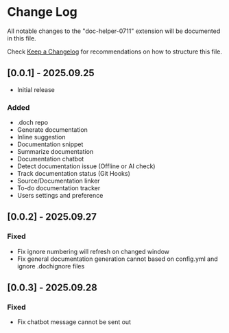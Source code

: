 # Change Log

All notable changes to the "doc-helper-0711" extension will be documented in this file.

Check [Keep a Changelog](http://keepachangelog.com/) for recommendations on how to structure this file.

## [0.0.1] - 2025.09.25

- Initial release

### Added

- .doch repo
- Generate documentation
- Inline suggestion
- Documentation snippet
- Summarize documentation
- Documentation chatbot
- Detect documentation issue (Offline or AI check)
- Track documentation status (Git Hooks)
- Source/Documentation linker
- To-do documentation tracker
- Users settings and preference

## [0.0.2] - 2025.09.27

### Fixed

- Fix ignore numbering will refresh on changed window
- Fix general documentation generation cannot based on config.yml and ignore .dochignore files

## [0.0.3] - 2025.09.28

### Fixed

- Fix chatbot message cannot be sent out